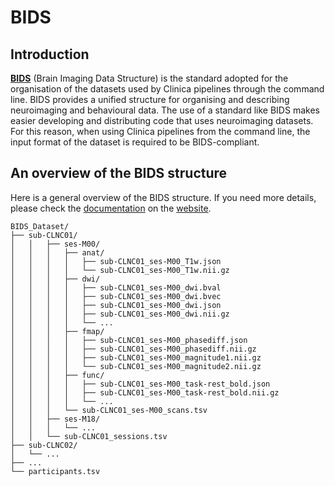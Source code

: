 # BIDS

## Introduction

[**BIDS**](http://bids.neuroimaging.io/) (Brain Imaging Data Structure) is the standard adopted for the organisation of the datasets used by Clinica pipelines through the command line. BIDS provides a unified structure for organising and describing neuroimaging and behavioural data. The use of a standard like BIDS makes easier developing and distributing code that uses neuroimaging datasets. For this reason, when using Clinica pipelines from the command line, the input format of the dataset is required to be BIDS-compliant.


## An overview of the BIDS structure

Here is a general overview of the BIDS structure. If you need more details, please check the [documentation](https://bids-specification.readthedocs.io/en/latest/) on the [website](http://bids.neuroimaging.io/).

```
BIDS_Dataset/
├── sub-CLNC01/
│   │   ├── ses-M00/
│   │   │   ├── anat/
│   │   │   │   ├── sub-CLNC01_ses-M00_T1w.json
│   │   │   │   └── sub-CLNC01_ses-M00_T1w.nii.gz
│   │   │   ├── dwi/
│   │   │   │   ├── sub-CLNC01_ses-M00_dwi.bval
│   │   │   │   ├── sub-CLNC01_ses-M00_dwi.bvec
│   │   │   │   ├── sub-CLNC01_ses-M00_dwi.json
│   │   │   │   ├── sub-CLNC01_ses-M00_dwi.nii.gz
│   │   │   │   └── ...
│   │   │   ├── fmap/
│   │   │   │   ├── sub-CLNC01_ses-M00_phasediff.json
│   │   │   │   ├── sub-CLNC01_ses-M00_phasediff.nii.gz
│   │   │   │   ├── sub-CLNC01_ses-M00_magnitude1.nii.gz
│   │   │   │   └── sub-CLNC01_ses-M00_magnitude2.nii.gz
│   │   │   ├── func/
│   │   │   │   ├── sub-CLNC01_ses-M00_task­-rest_bold.json
│   │   │   │   ├── sub-CLNC01_ses-M00_task­-rest_bold.nii.gz
│   │   │   │   └── ...
│   │   │   └── sub-CLNC01_ses-M00_scans.tsv
│   │   ├── ses-M18/
│   │   │   └── ...
│   │   └── sub-CLNC01_sessions.tsv
├── sub-CLNC02/
│   └── ...
├── ...
└── participants.tsv
```
